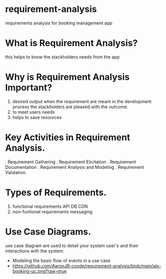 # requirement-analysis
requirements analysis for booking management app 
# What is Requirement Analysis?
this helps to know the stackholders needs from the app
# Why is Requirement Analysis Important?
1. desired output
   when the requirement are meant in the development process the stackholders are pleased with the outcome.
2. to meet users needs
3. helps to save resources
# Key Activities in Requirement Analysis.
 . Requirement Gathering
 . Requirement Elicitation
 . Requirement Documentation
 . Requirement Analysis and Modeling
 . Requirement Validation.
# Types of Requirements.
  1. functional requirements
      API
      DB
      CDN
2. non-funtional requirements
     messaging
# Use Case Diagrams.
 use case diagram are used to detail your system user's and their interactions with the system.
   - Modeling the basic flow of events in a use case
   - https://github.com/AaronJR-coode/requirement-analysis/blob/main/alx-booking-uc.png?raw=true
